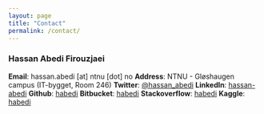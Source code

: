 ```yaml
---
layout: page
title: "Contact"
permalink: /contact/
---
```



### Hassan Abedi Firouzjaei


**Email**: hassan.abedi [at] ntnu [dot] no
**Address**: NTNU - Gløshaugen campus (IT-bygget, Room 246)
**Twitter**: [@hassan_abedi](https://twitter.com/hassan_abedi)
**LinkedIn**: [hassan-abedi](https://www.linkedin.com/in/hassan-abedi)
**Github**:  [habedi](https://github.com/habedi)
**Bitbucket**:  [habedi](https://bitbucket.org/habedi/)
**Stackoverflow**: [habedi](https://stackoverflow.com/users/4414921/habedi)
**Kaggle**: [habedi](https://www.kaggle.com/habedi)

